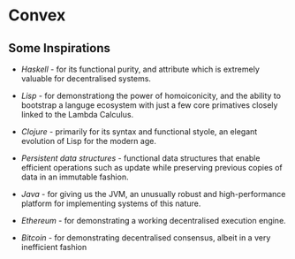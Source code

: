 # Convex

## Some Inspirations

- *Haskell* - for its functional purity, and attribute which is extremely valuable for
decentralised systems.

- *Lisp* - for demonstrationg the power of homoiconicity, and the ability to bootstrap a
languge ecosystem with just a few core primatives closely linked to the Lambda Calculus.

- *Clojure* - primarily for its syntax and functional styole, an elegant evolution of Lisp
for the modern age.

- *Persistent data structures* - functional data structures that enable efficient operations
such as update while preserving previous copies of data in an immutable fashion.

- *Java* - for giving us the JVM, an unusually robust and high-performance platform
for implementing systems of this nature. 

- *Ethereum* - for demonstrating a working decentralised execution engine.

- *Bitcoin* - for demonstrating decentralised consensus, albeit in a very inefficient fashion 



